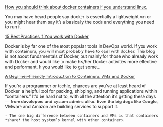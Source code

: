 [How you should think about docker containers if you understand linux.](https://medium.com/@sproulelucas13/how-you-should-think-about-docker-containers-if-you-understand-linux-70587eb00fa5)

You may have heard people say docker is essentially a lightweight vm or you might hear them say it’s a basically the code and everything you need to run it.

[15 Best Practices if You work with Docker](https://azeynalli1990.medium.com/15-best-practices-if-when-working-with-docker-9fc2647eecf9)

Docker is by far one of the most popular tools in DevOps world. If you work with containers, you will most probably have to deal with docker. This blog is not about fundamentals of Docker, but mainly for those who already work with Docker and would like to make his/her Docker activities more effective and performant. If you would like to get some…

[A Beginner-Friendly Introduction to Containers, VMs and Docker](https://medium.com/free-code-camp/a-beginner-friendly-introduction-to-containers-vms-and-docker-79a9e3e119b)

If you’re a programmer or techie, chances are you’ve at least heard of Docker: a helpful tool for packing, shipping, and running applications within “containers.” It’d be hard not to, with all the attention it’s getting these days — from developers and system admins alike. Even the big dogs like Google, VMware and Amazon are building services to support it.

	- The one big difference between containers and VMs is that containers *share* the host system’s kernel with other containers.

